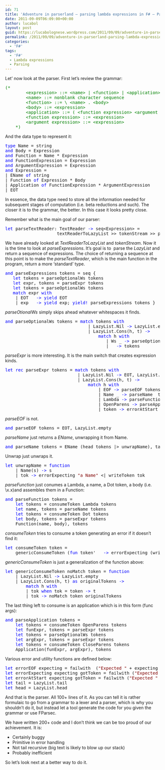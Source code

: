 ```yaml
---
id: 71
title: 'Adventure in parserland – parsing lambda expressions in F# – Part IV'
date: 2011-09-09T06:09:00+00:00
author: lucabol
layout: post
guid: https://lucabolognese.wordpress.com/2011/09/09/adventure-in-parserland-parsing-lambda-expressions-in-f-part-iv/
permalink: /2011/09/09/adventure-in-parserland-parsing-lambda-expressions-in-f-part-iv/
categories:
  - 'F#'
tags:
  - 'F#'
  - Lambda expressions
  - Parsing
---
```

Let’ now look at the parser. First let’s review the grammar:

<pre class="code"><span style="color:green;">(*
        &lt;expression&gt; ::= &lt;name&gt; | &lt;function&gt; | &lt;application&gt;
        &lt;name&gt; ::= non­blank character sequence
        &lt;function&gt; ::= \ &lt;name&gt; . &lt;body&gt;
        &lt;body&gt; ::= &lt;expression&gt;
        &lt;application&gt; ::= ( &lt;function expression&gt; &lt;argument expression&gt; )
        &lt;function expression&gt; ::= &lt;expression&gt;
        &lt;argument expression&gt; ::= &lt;expression&gt;
    *)
</span></pre>

And the data type to represent it:

<pre class="code"><span style="color:blue;">type </span>Name = string
<span style="color:blue;">and </span>Body = Expression
<span style="color:blue;">and </span>Function = Name * Expression
<span style="color:blue;">and </span>FunctionExpression = Expression
<span style="color:blue;">and </span>ArgumentExpression = Expression
<span style="color:blue;">and </span>Expression =
| EName <span style="color:blue;">of </span>string
| Function <span style="color:blue;">of </span>Expression * Body
| Application <span style="color:blue;">of </span>FunctionExpression * ArgumentExpression
| EOT</pre>

In essence, the data type need to store all the information needed for subsequent stages of computation (i.e. beta reductions and such). The closer it is to the grammar, the better. In this case it looks pretty close.

Remember what is the main goal of our parser:

<pre class="code"><span style="color:blue;">let </span>parseTextReader: TextReader <span style="color:blue;">-&gt; </span>seq&lt;Expression&gt; =
                    textReaderToLazyList &gt;&gt; tokenStream &gt;&gt; parseExpressions</pre>

We have already looked at _TextReaderToLazyList_ and _tokenStream_. Now it is the time to look at _parseExpressions_. It’s goal is to&#160; parse the _LazyList<Token>_ and return a sequence of expressions. The choice of returning a sequence at this point is to make the _parseTextReader_, which is the main function in the program, return a more ‘standard’ type.

<pre class="code"><span style="color:blue;">and </span>parseExpressions tokens = seq {
   <span style="color:blue;">let </span>tokens = parseOptionalWs tokens
   <span style="color:blue;">let </span>expr, tokens = parseExpr tokens
   <span style="color:blue;">let </span>tokens = parseOptionalWs tokens
   <span style="color:blue;">match </span>expr <span style="color:blue;">with
    </span>| EOT   <span style="color:blue;">-&gt; yield </span>EOT
    | exp   <span style="color:blue;">-&gt; yield </span>exp; <span style="color:blue;">yield! </span>parseExpressions tokens }</pre>

_parseOtionalWs_ simply skips ahead whatever whitespaces it finds.

<pre class="code"><span style="color:blue;">and </span>parseOptionalWs tokens = <span style="color:blue;">match </span>tokens <span style="color:blue;">with
                                </span>| LazyList.Nil <span style="color:blue;">-&gt; </span>LazyList.empty
                                | LazyList.Cons(h, t) <span style="color:blue;">-&gt;
                                    match </span>h <span style="color:blue;">with
                                       </span>| Ws _ <span style="color:blue;">-&gt; </span>parseOptionalWs t
                                       | _ <span style="color:blue;">-&gt; </span>tokens</pre>

_parseExpr_ is more interesting. It is the main switch that creates expression kinds.

<pre class="code"><span style="color:blue;">let rec </span>parseExpr tokens = <span style="color:blue;">match </span>tokens <span style="color:blue;">with
                            </span>| LazyList.Nil <span style="color:blue;">-&gt; </span>EOT, LazyList.empty
                            | LazyList.Cons(h, t) <span style="color:blue;">-&gt;
                                match </span>h <span style="color:blue;">with
                                    </span>| EOF <span style="color:blue;">-&gt; </span>parseEOF tokens
                                    | Name _ <span style="color:blue;">-&gt; </span>parseName  tokens
                                    | Lambda <span style="color:blue;">-&gt; </span>parseFunction tokens
                                    | OpenParens <span style="color:blue;">-&gt; </span>parseApplication tokens
                                    | token <span style="color:blue;">-&gt; </span>errorAtStart <span style="color:maroon;">"Expression" </span>token</pre>

_parseEOF_ is not.

<pre class="code"><span style="color:blue;">and </span>parseEOF tokens = EOT, LazyList.empty</pre>

_parseName_ just returns a _EName_, unwrapping it from Name.

<pre class="code"><span style="color:blue;">and </span>parseName tokens = EName (head tokens |&gt; unwrapName), tail tokens</pre>

Unwrap just unwraps it.

<pre class="code"><span style="color:blue;">let </span>unwrapName = <span style="color:blue;">function
    </span>| Name(s) <span style="color:blue;">-&gt; </span>s
    | tok <span style="color:blue;">-&gt; </span>errorExpecting <span style="color:maroon;">"a Name" </span>&lt;| writeToken tok</pre>

_parseFunction_ just conumes a Lambda, a name, a Dot token, a body (i.e. \x.x)and assembles them in a Function:

<pre class="code"><span style="color:blue;">and </span>parseFunction tokens =
    <span style="color:blue;">let </span>tokens = consumeToken Lambda tokens
    <span style="color:blue;">let </span>name, tokens = parseName tokens
    <span style="color:blue;">let </span>tokens = consumeToken Dot tokens
    <span style="color:blue;">let </span>body, tokens = parseExpr tokens
    Function(name, body), tokens</pre>

_consumeToken_ tries to consume a token generating an error if it doesn’t find it:

<pre class="code"><span style="color:blue;">let </span>consumeToken token =
    genericConsumeToken (<span style="color:blue;">fun </span>token' _ <span style="color:blue;">-&gt; </span>errorExpecting (writeToken token') (writeToken token)) token</pre>

_genericConsumeToken_ is just a generalization of the function above:

<pre class="code"><span style="color:blue;">let </span>genericConsumeToken noMatch token = <span style="color:blue;">function
    </span>| LazyList.Nil <span style="color:blue;">-&gt; </span>LazyList.empty
    | LazyList.Cons(h, t) <span style="color:blue;">as </span>originalTokens <span style="color:blue;">-&gt;
        match </span>h <span style="color:blue;">with
        </span>| tok <span style="color:blue;">when </span>tok = token <span style="color:blue;">-&gt; </span>t
        | tok <span style="color:blue;">-&gt; </span>noMatch token originalTokens</pre>



The last thing left to consume is an application which is in this form (func args):

<pre class="code"><span style="color:blue;">and </span>parseApplication tokens =
    <span style="color:blue;">let </span>tokens = consumeToken OpenParens tokens
    <span style="color:blue;">let </span>funExpr, tokens = parseExpr tokens
    <span style="color:blue;">let </span>tokens = parseOptionalWs tokens
    <span style="color:blue;">let </span>argExpr, tokens = parseExpr tokens
    <span style="color:blue;">let </span>tokens = consumeToken CloseParens tokens
    Application(funExpr, argExpr), tokens</pre>

Various error and utility functions are defined below:

<pre class="code"><span style="color:blue;">let </span>errorEOF expecting = failwith  (<span style="color:maroon;">"Expected " </span>+ expecting + <span style="color:maroon;">", got EOF"</span>)
<span style="color:blue;">let </span>errorExpecting expecting gotToken = failwith (<span style="color:maroon;">"Expected " </span>+ expecting + <span style="color:maroon;">", got" </span>+ gotToken)
<span style="color:blue;">let </span>errorAtStart expecting gotToken = failwith (<span style="color:maroon;">"Expected " </span>+ expecting + <span style="color:maroon;">" which cannot start with" </span>+ writeToken gotToken)
<span style="color:blue;">let </span>tail = LazyList.tail
<span style="color:blue;">let </span>head = LazyList.head</pre>



And that is the parser. All 100+ lines of it. As you can tell it is rather formulaic to go from a grammar to a lexer and a parser, which is why you shouldn’t do it, but instead let a tool generate the code for you given the grammar or use FParsec.

We have written 200+ code and I don’t think we can be too proud of our achievement. It is:

  * Certainly buggy
  * Primitive in error handling
  * Not tail recursive (big text is likely to blow up our stack)
  * Probably inefficient

So let’s look next at a better way to do it.